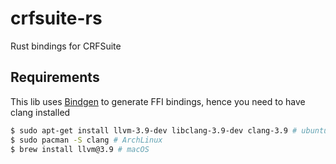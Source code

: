 # crfsuite-rs

Rust bindings for CRFSuite

## Requirements

This lib uses [Bindgen](https://github.com/servo/rust-bindgen) to generate FFI bindings, hence you need to have clang installed

```bash
$ sudo apt-get install llvm-3.9-dev libclang-3.9-dev clang-3.9 # ubuntu, see http://apt.llvm.org/ before 16.10
$ sudo pacman -S clang # ArchLinux
$ brew install llvm@3.9 # macOS

```
